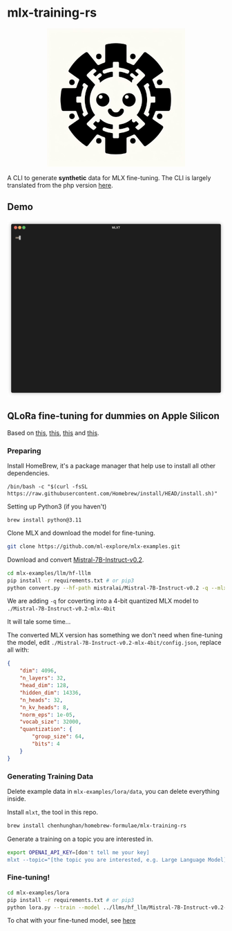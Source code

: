 # mlx-training-rs

<p align="center">
  <img src="./assets/logo.jpeg" width="320" height="320" alt="mlxt logo" />
</p>

A CLI to generate __synthetic__ data for MLX fine-tuning. The CLI is largely translated from the php version [here](https://apeatling.com/articles/simple-guide-to-local-llm-fine-tuning-on-a-mac-with-mlx/?utm_source=pocket_reader).

## Demo

<p align="center">
  <img src="./assets/demo.gif" width="900" alt="Demo of mlxt" />
</p>

## QLoRa fine-tuning for dummies on Apple Silicon

Based on [this](https://apeatling.com/articles/simple-guide-to-local-llm-fine-tuning-on-a-mac-with-mlx/?utm_source=pocket_reader), [this](https://www.reddit.com/r/LocalLLaMA/comments/191s7x3/a_simple_guide_to_local_llm_finetuning_on_a_mac/?share_id=hH4Vu8gxZgwYRvl_fIyOu&utm_content=1&utm_medium=ios_app&utm_name=ioscss&utm_source=share&utm_term=1), [this](https://www.reddit.com/r/LocalLLaMA/comments/18ujt0n/using_gpus_on_a_mac_m2_max_via_mlx_update_on/) and [this](https://www.reddit.com/r/LocalLLaMA/comments/18wabkc/lessons_learned_so_far_lora_fine_tuning_on/).

### Preparing

Install HomeBrew, it's a package manager that help use to install all other dependencies.

```shell
/bin/bash -c "$(curl -fsSL https://raw.githubusercontent.com/Homebrew/install/HEAD/install.sh)"
```

Setting up Python3 (if you haven't)
```shell
brew install python@3.11
```

Clone MLX and download the model for fine-tuning.
```sh
git clone https://github.com/ml-explore/mlx-examples.git
```

Download and convert [Mistral-7B-Instruct-v0.2](https://huggingface.co/mistralai/Mistral-7B-Instruct-v0.2).

```sh
cd mlx-examples/llm/hf-lllm
pip install -r requirements.txt # or pip3
python convert.py --hf-path mistralai/Mistral-7B-Instruct-v0.2 -q --mlx-path ./Mistral-7B-Instruct-v0.2-mlx-4bit
```
We are adding `-q` for coverting into a 4-bit quantized MLX model to `./Mistral-7B-Instruct-v0.2-mlx-4bit`

It will tale some time...

The converted MLX version has something we don't need when fine-tuning the model, edit `./Mistral-7B-Instruct-v0.2-mlx-4bit/config.json`, replace all with:

```json
{
    "dim": 4096,
    "n_layers": 32,
    "head_dim": 128,
    "hidden_dim": 14336,
    "n_heads": 32,
    "n_kv_heads": 8,
    "norm_eps": 1e-05,
    "vocab_size": 32000,
    "quantization": {
        "group_size": 64,
        "bits": 4
    }
}
```

### Generating Training Data

Delete example data in `mlx-examples/lora/data`, you can delete everything inside.

Install `mlxt`, the tool in this repo.
```sh
brew install chenhunghan/homebrew-formulae/mlx-training-rs
```

Generate a training on a topic you are interested in.
```sh
export OPENAI_API_KEY=[don't tell me your key]
mlxt --topic="[the topic you are interested, e.g. Large Language Model]"
```

### Fine-tuning!

```sh
cd mlx-examples/lora
pip install -r requirements.txt # or pip3
python lora.py --train --model ../llms/hf_llm/Mistral-7B-Instruct-v0.2-mlx-4bit --data ./data --batch-size 1 --lora-layers 4
```

To chat with your fine-tuned model, see [here](https://github.com/ml-explore/mlx-examples/tree/main/lora#generate)
